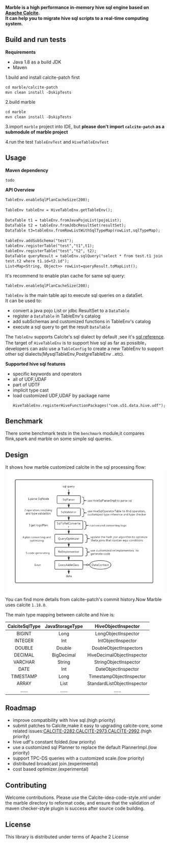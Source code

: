 **Marble is a high performance in-memory hive sql engine based on [Apache Calcite](https://calcite.apache.org/).  
It can help you to migrate hive sql scripts to a real-time computing system.**

## Build and run tests
**Requirements**

* Java 1.8 as a build JDK
* Maven

1.build and install calcite-patch first
```$xslt
cd marble/calcite-patch
mvn clean install -DskipTests
```

2.build marble
```$xslt
cd marble
mvn clean install -DskipTests
```

3.import `marble` project into IDE, but **please don't import `calcite-patch` as a submodule of marble project**

4.run the test `TableEnvTest` and `HiveTableEnvTest`

## Usage
**Maven dependency**
```$xslt
todo
```
**API Overview**

```$xslt
TableEnv.enableSqlPlanCacheSize(200);

TableEnv tableEnv = HiveTableEnv.getTableEnv();

DataTable t1 = tableEnv.fromJavaPojoList(pojoList);
DataTable t2 = tableEnv.fromJdbcResultSet(resultSet);
DataTable t3=tableEnv.fromRowListWithSqlTypeMap(rowList,sqlTypeMap);

tableEnv.addSubSchema("test");
tableEnv.registerTable("test","t1",t1);
tableEnv.registerTable("test","t2", t2);
DataTable queryResult = tableEnv.sqlQuery("select * from test.t1 join test.t2 where t1.id=t2.id");
List<Map<String, Object>> rowList=queryResult.toMapList();
```
It's recommend to enable plan cache for same sql query:
```
TableEnv.enableSqlPlanCacheSize(200);
```

`TableEnv` is the main table api to execute sql queries on a dataSet.  
It can be used to:
* convert a java pojo List or jdbc ResultSet to a `DataTable`
* register a `DataTable` in TableEnv's catalog
* add subSchemas and customized functions in TableEnv's catalog
* execute a sql query to get the result `DataTable`

The `TableEnv` supports Calcite's sql dialect by default ,see it's [sql reference](https://calcite.apache.org/docs/reference.html).  
The target of `HiveTableEnv` is to support hive sql as far as possible，developers can  aslo use
a `TableConfig` to create a new TableEnv to support other sql dialects(MysqlTableEnv,PostgreTableEnv ..etc).


**Supported hive sql features**
* specific keywords and operators
* all of UDF,UDAF
* part of UDTF
* implicit type cast
* load customized UDF,UDAF by package name
  ```
  HiveTableEnv.registerHiveFunctionPackages("com.u51.data.hive.udf"); 
  ```
  
## Benchmark
There some benchmark tests in the  `benchmark` module,it compares flink,spark and marble on some simple
sql queries.
## Design
It shows how marble customized calcite in the sql processing flow:
![how_marble_customized_calcite](./how_marble_customized_calcite.jpg)  
You can find more details from calcite-patch's commit history.Now Marble uses calcite `1.18.0`.

The main type mapping between calcite and hive is:  

| CalciteSqlType | JavaStorageType | HiveObjectInspector |
| :---:        |     :---:      |     :---:    |
| BIGINT   | Long    | LongObjectInspector    |
| INTEGER     | Int      | IntObjectInspector    |
| DOUBLE   | Double    | DoubleObjectInspectors    |
| DECIMAL     | BigDecimal       | HiveDecimalObjectInspector      |
| VARCHAR   | String     | StringObjectInspector    |
| DATE     | Int      | DateObjectInspector      |
| TIMESTAMP     | Long       | TimestampObjectInspector     |
| ARRAY     | List      | StandardListObjectInspector     |
| ......     | ......      | ......     |




## Roadmap
*  improve compatibility with hive sql.(high priority)
*  submit patches to Calcite,make it easy to upgrading calcite-core,
some related issues:[CALCITE-2282](https://issues.apache.org/jira/browse/CALCITE-2282),[CALCITE-2973](https://issues.apache.org/jira/browse/CALCITE-2973),[CALCITE-2992](https://issues.apache.org/jira/browse/CALCITE-2992).(high priority)
*  hive udf's constant folded.(low priority)
*  use a customized sql Planner to replace the default PlannerImpl.(low priority)
*  support TPC-DS queries with a customized scale.(low priority)
*  distributed broadcast join.(experimental)
*  cost based optimizer.(experimental)

## Contributing
Welcome contributions.
Please use the Calcite-idea-code-style.xml under the marble directory to reformat code,
and ensure that the validation of maven checker-style plugin is success after source code building.

## License
This library is distributed under terms of Apache 2 License

